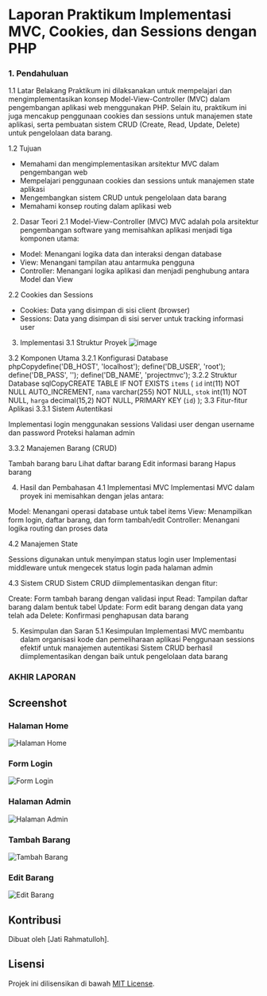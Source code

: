 # Laporan Praktikum Implementasi MVC, Cookies, dan Sessions dengan PHP
### 1. Pendahuluan

1.1 Latar Belakang
Praktikum ini dilaksanakan untuk mempelajari dan mengimplementasikan konsep Model-View-Controller (MVC) dalam pengembangan aplikasi web menggunakan PHP. Selain itu, praktikum ini juga mencakup penggunaan cookies dan sessions untuk manajemen state aplikasi, serta pembuatan sistem CRUD (Create, Read, Update, Delete) untuk pengelolaan data barang.

1.2 Tujuan
- Memahami dan mengimplementasikan arsitektur MVC dalam pengembangan web
- Mempelajari penggunaan cookies dan sessions untuk manajemen state aplikasi
- Mengembangkan sistem CRUD untuk pengelolaan data barang
- Memahami konsep routing dalam aplikasi web

2. Dasar Teori
2.1 Model-View-Controller (MVC)
MVC adalah pola arsitektur pengembangan software yang memisahkan aplikasi menjadi tiga komponen utama:

- Model: Menangani logika data dan interaksi dengan database
- View: Menangani tampilan atau antarmuka pengguna
- Controller: Menangani logika aplikasi dan menjadi penghubung antara Model dan View

2.2 Cookies dan Sessions
- Cookies: Data yang disimpan di sisi client (browser)
- Sessions: Data yang disimpan di sisi server untuk tracking informasi user

3. Implementasi
3.1 Struktur Proyek
   ![image](https://github.com/user-attachments/assets/07a14401-be79-4814-9ead-c5a47496aaf1)



3.2 Komponen Utama
3.2.1 Konfigurasi Database
phpCopydefine('DB_HOST', 'localhost');
define('DB_USER', 'root');
define('DB_PASS', '');
define('DB_NAME', 'projectmvc');
3.2.2 Struktur Database
sqlCopyCREATE TABLE IF NOT EXISTS `items` (
    `id` int(11) NOT NULL AUTO_INCREMENT,
    `nama` varchar(255) NOT NULL,
    `stok` int(11) NOT NULL,
    `harga` decimal(15,2) NOT NULL,
    PRIMARY KEY (`id`)
);
3.3 Fitur-fitur Aplikasi
3.3.1 Sistem Autentikasi

Implementasi login menggunakan sessions
Validasi user dengan username dan password
Proteksi halaman admin

3.3.2 Manajemen Barang (CRUD)

Tambah barang baru
Lihat daftar barang
Edit informasi barang
Hapus barang

4. Hasil dan Pembahasan
4.1 Implementasi MVC
Implementasi MVC dalam proyek ini memisahkan dengan jelas antara:

Model: Menangani operasi database untuk tabel items
View: Menampilkan form login, daftar barang, dan form tambah/edit
Controller: Menangani logika routing dan proses data

4.2 Manajemen State

Sessions digunakan untuk menyimpan status login user
Implementasi middleware untuk mengecek status login pada halaman admin

4.3 Sistem CRUD
Sistem CRUD diimplementasikan dengan fitur:

Create: Form tambah barang dengan validasi input
Read: Tampilan daftar barang dalam bentuk tabel
Update: Form edit barang dengan data yang telah ada
Delete: Konfirmasi penghapusan data barang

5. Kesimpulan dan Saran
5.1 Kesimpulan
Implementasi MVC membantu dalam organisasi kode dan pemeliharaan aplikasi
Penggunaan sessions efektif untuk manajemen autentikasi
Sistem CRUD berhasil diimplementasikan dengan baik untuk pengelolaan data barang



### AKHIR LAPORAN

## Screenshot

### Halaman Home

![Halaman Home](screenshots/home.png)

### Form Login

![Form Login](screenshots/login.png)

### Halaman Admin

![Halaman Admin](screenshots/admin.png)

### Tambah Barang

![Tambah Barang](screenshots/add.png)

### Edit Barang

![Edit Barang](screenshots/edit.png)

## Kontribusi

Dibuat oleh [Jati Rahmatulloh].

## Lisensi

Projek ini dilisensikan di bawah [MIT License](LICENSE).

